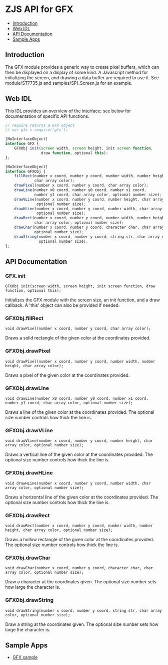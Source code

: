 ZJS API for GFX
===============

* [Introduction](#introduction)
* [Web IDL](#web-idl)
* [API Documentation](#api-documentation)
* [Sample Apps](#sample-apps)

Introduction
------------
The GFX module provides a generic way to create pixel buffers, which can then
be displayed on a display of some kind.  A Javascript method for initializing
the screen, and drawing a data buffer are required to use it.
See module/ST7735.js and samples/SPI_Screen.js for an example.

Web IDL
-------
This IDL provides an overview of the interface; see below for documentation of
specific API functions.

```javascript
// require returns a GFX object
// var gfx = require('gfx');

[NoInterfaceObject]
interface GFX {
    GFXObj init(screen width, screen height, init screen function,
                draw function, optional this);
};

[NoInterfaceObject]
interface GFXObj {
    fillRect(number x coord, number y coord, number width, number height,
             char array color);
    drawPixel(number x coord, number y coord, char array color);
    drawLine(number x0 coord, number y0 coord, number x1 coord,
             number y1 coord, char array color, optional number size);
    drawVLine(number x coord, number y coord, number height, char array color,
              optional number size);
    drawHLine(number x coord, number y coord, number width, char array color,
              optional number size);
    drawRect(number x coord, number y coord, number width, number height,
             char array color, optional number size);
    drawChar(number x coord, number y coord, character char, char array color,
             optional number size);
    drawString(number x coord, number y coord, string str, char array color,
               optional number size);
};
```

API Documentation
-----------------
### GFX.init

`GFXObj init(screen width, screen height, init screen function, draw function,
             optional this);`

Initializes the GFX module with the screen size, an init function, and a draw
callback.  A 'this' object can also be provided if needed.

### GFXObj.fillRect

`void drawPixel(number x coord, number y coord, char array color);`

Draws a solid rectangle of the given color at the coordinates provided.

### GFXObj.drawPixel

`void drawPixel(number x coord, number y coord, number width, number height,
                char array color);`

Draws a pixel of the given color at the coordinates provided.

### GFXObj.drawLine

`void drawLine(number x0 coord, number y0 coord, number x1 coord,
               number y1 coord, char array color, optional number size);`

Draws a line of the given color at the coordinates provided.  The optional
size number controls how thick the line is.

### GFXObj.drawVLine

`void drawVLine(number x coord, number y coord, number height, char array color,
                optional number size);`

Draws a vertical line of the given color at the coordinates provided.  The
optional size number controls how thick the line is.

### GFXObj.drawHLine

`void drawHLine(number x coord, number y coord, number width, char array color,
                optional number size);`

Draws a horizontal line of the given color at the coordinates provided.  The
optional size number controls how thick the line is.

### GFXObj.drawRect

`void drawRect(number x coord, number y coord, number width, number height,
               char array color, optional number size);`

Draws a hollow rectangle of the given color at the coordinates provided.  The
optional size number controls how thick the line is.

### GFXObj.drawChar

`void drawChar(number x coord, number y coord, character char, char array color,
               optional number size);`

Draw a character at the coordinates given. The optional size number sets how
large the character is.

### GFXObj.drawString

`void drawString(number x coord, number y coord, string str, char array color,
               optional number size);`

Draw a string at the coordinates given. The optional size number sets how
large the character is.

Sample Apps
-----------
* [GFX sample](../samples/SPI_Screen.js)

